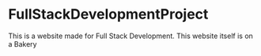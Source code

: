 # FullStackDevelopmentProject
This is a website made for Full Stack Development. This website itself is on a Bakery
